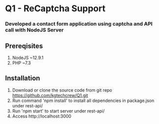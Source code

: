 # Q1 - ReCaptcha Support

### Developed a contact form application using captcha and API call with NodeJS Server

## Prereqisites

1. NodeJS ~12.9.1
2. PHP ~7.3

## Installation

1. Download or clone the source code from git repo https://github.com/kgtechcrew/Q1.git
2. Run command 'npm install' to install all dependencies in package.json under rest-api/
4. Run 'npm start' to start server under rest-api/
5. Access http://localhost:3000
